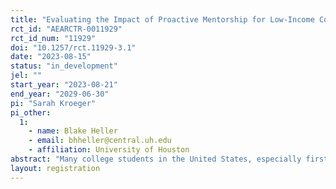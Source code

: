 ```yaml
---
title: "Evaluating the Impact of Proactive Mentorship for Low-Income College Students"
rct_id: "AEARCTR-0011929"
rct_id_num: "11929"
doi: "10.1257/rct.11929-3.1"
date: "2023-08-15"
status: "in_development"
jel: ""
start_year: "2023-08-21"
end_year: "2029-06-30"
pi: "Sarah Kroeger"
pi_other:
  1:
    - name: Blake Heller
    - email: bhheller@central.uh.edu
    - affiliation: University of Houston
abstract: "Many college students in the United States, especially first-generation college students and those from low income backgrounds, face numerous barriers that prevent them from completing their intended course of study. 10,000 Degrees is a nonprofit that seeks to address this completion crisis and promote educational equity by serving primarily low-income and first generation students of color from the San Francisco Bay Area through its College Success Program. Participants in this program receive a scholarship and have access to additional resources including group events, scholarship-related reminders, answers to their questions, and referral to on-campus support. Traditionally, participants have also had access to on-demand mentoring from a College Success Fellow. However, not all students utilize these available mentoring services, and many who do may only attend one or two mentoring meetings. In this project, we will partner with 10,000 Degrees to study the effect of a more proactive, intensive mentorship model as part of the College Success Program. This study will use a randomized controlled trial design to compare the outcomes of scholarship recipients who receive the standard scholarship and services with no mentorship with those of recipients who receive proactive mentoring along with the scholarship and services. The study will enroll 1000 students over two years of enrollment, with 500 individuals assigned to the treatment group and 500 assigned to the control group. The sample will include College Success scholarship recipients, selected based on family income and being from a partner region or high school, who accept their award and enroll full time in a four-year college. The intervention will last until four years after the second year of study enrollment. We hypothesize that proactive, intensive mentoring will measurably improve these students’ outcomes, including rates of full-time enrollment, persistence from first to second year of college, bachelor’s degree completion within four years, and students’ debt after college. The study will also investigate whether any treatment effects vary across groups of students and will compare the costs and benefits associated with intensive mentoring. Proactive mentoring is time- and cost-intensive. However, if it is shown to be effective, implementing this service may be worthwhile for 10,000 Degrees and other nonprofits."
layout: registration
---
```


